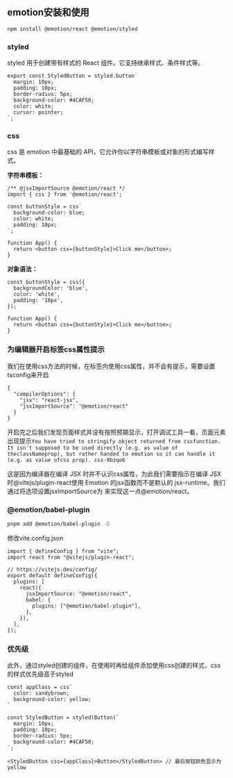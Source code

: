 ## emotion安装和使用
```sh
npm install @emotion/react @emotion/styled
```
### styled
styled 用于创建带有样式的 React 组件。它支持继承样式、条件样式等。

```tsx
export const StyledButton = styled.button`
  margin: 10px;
  padding: 10px;
  border-radius: 5px;
  background-color: #4CAF50;
  color: white;
  cursor: pointer;
`;
```

### css
css 是 emotion 中最基础的 API，它允许你以字符串模板或对象的形式编写样式。

**字符串模板：**
```tsx
/** @jsxImportSource @emotion/react */
import { css } from '@emotion/react';

const buttonStyle = css`
  background-color: blue;
  color: white;
  padding: 10px;
`;

function App() {
  return <button css={buttonStyle}>Click me</button>;
}
```

**对象语法：**
```tsx
const buttonStyle = css({
  backgroundColor: 'blue',
  color: 'white',
  padding: '10px',
});

function App() {
  return <button css={buttonStyle}>Click me</button>;
}
```
### 为编辑器开启标签css属性提示
我们在使用css方法的时候，在标签内使用css属性，并不会有提示，需要设置tsconfig来开启
```
{
  "compilerOptions": {
    "jsx": "react-jsx",
    "jsxImportSource": "@emotion/react"
  }
}
```
开启完之后我们发现页面样式并没有按照预期显示，打开调试工具一看，页面元素出现提示`You have tried to stringify object returned from cssfunction. It isn't supposed to be used directly (e.g. as value of theclassNameprop), but rather handed to emotion so it can handle it (e.g. as value ofcss prop). css-9bzqo6`

这是因为编译器在编译 JSX 时并不认识css属性，为此我们需要指示在编译 JSX 时@vitejs/plugin-react使用 Emotion 的jsx函数而不是默认的 jsx-runtime。我们通过将选项设置jsxImportSource为 来实现这一点@emotion/react。

### @emotion/babel-plugin
```sh
pnpm add @emotion/babel-plugin -D
```
修改vite.config.json
```json5
import { defineConfig } from "vite";
import react from "@vitejs/plugin-react";

// https://vitejs.dev/config/
export default defineConfig({
  plugins: [
    react({
      jsxImportSource: "@emotion/react",
      babel: {
        plugins: ["@emotion/babel-plugin"],
      },
    }),
  ],
});
```
### 优先级
此外，通过styled创建的组件，在使用时再给组件添加使用css创建的样式，css的样式优先级高于styled

```tsx
const appClass = css`
  color: sandybrown;
  background-color: yellow;
`

const StyledButton = styled(Button)`
  margin: 10px;
  padding: 10px;
  border-radius: 5px;
  background-color: #4CAF50;
`;

<StyledButton css={appClass}>Button</StyledButton> // 最后按钮颜色显示为yellow
```